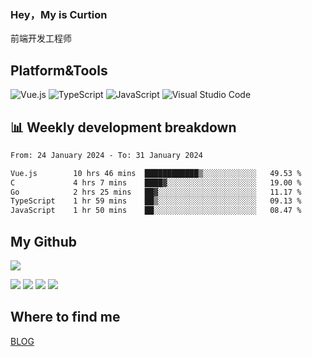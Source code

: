 ### Hey，My is Curtion
前端开发工程师
## Platform&Tools

![Vue.js](https://img.shields.io/badge/-Vue.js-4FC08D?style=flat-square&logo=Vue.js&logoColor=white)
![TypeScript](https://img.shields.io/badge/-TypeScript-007ACC?style=flat-square&logo=typescript&logoColor=white)
![JavaScript](https://img.shields.io/badge/-JavaScript-F7DF1E?style=flat-square&logo=javascript&logoColor=black)
![Visual Studio Code](https://img.shields.io/badge/-VSCode-007ACC?style=flat-square&logo=Visual-Studio-Code&logoColor=white)

## 📊 Weekly development breakdown

<!--START_SECTION:waka-->

```txt
From: 24 January 2024 - To: 31 January 2024

Vue.js        10 hrs 46 mins  ████████████▒░░░░░░░░░░░░   49.53 %
C             4 hrs 7 mins    ████▓░░░░░░░░░░░░░░░░░░░░   19.00 %
Go            2 hrs 25 mins   ██▓░░░░░░░░░░░░░░░░░░░░░░   11.17 %
TypeScript    1 hr 59 mins    ██▒░░░░░░░░░░░░░░░░░░░░░░   09.13 %
JavaScript    1 hr 50 mins    ██░░░░░░░░░░░░░░░░░░░░░░░   08.47 %
```

<!--END_SECTION:waka-->

## My Github

![](http://github-profile-summary-cards.vercel.app/api/cards/profile-details?username=curtion&theme=nord_bright)

![](http://github-profile-summary-cards.vercel.app/api/cards/stats?username=curtion&theme=nord_bright)
![](http://github-profile-summary-cards.vercel.app/api/cards/productive-time?username=curtion&theme=nord_bright&utcOffset=8)
![](http://github-profile-summary-cards.vercel.app/api/cards/repos-per-language?username=curtion&theme=nord_bright)
![](http://github-profile-summary-cards.vercel.app/api/cards/most-commit-language?username=curtion&theme=nord_bright)

## Where to find me

[BLOG](https://blog.3gxk.net)
